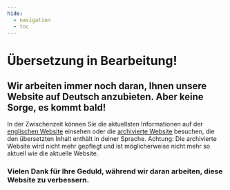 ```yaml
---
hide:
  - navigation
  - toc
---
```


# Übersetzung in Bearbeitung!
## Wir arbeiten immer noch daran, Ihnen unsere Website auf Deutsch anzubieten. Aber keine Sorge, es kommt bald!

In der Zwischenzeit können Sie die aktuellsten Informationen auf der [englischen Website](https://gtfs.org) einsehen oder die [archivierte Website](https://archive.gtfs.org) besuchen, die den übersetzten Inhalt enthält in deiner Sprache. Achtung: Die archivierte Website wird nicht mehr gepflegt und ist möglicherweise nicht mehr so ​​aktuell wie die aktuelle Website.

### Vielen Dank für Ihre Geduld, während wir daran arbeiten, diese Website zu verbessern.